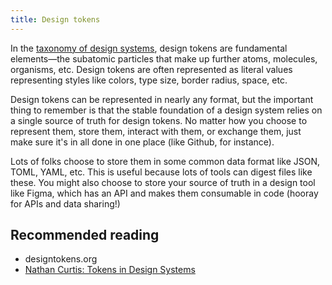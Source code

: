 ```yaml
---
title: Design tokens
---
```


In the [taxonomy of design systems](/taxonomy), design tokens are fundamental elements—the subatomic particles that make up further atoms, molecules, organisms, etc. Design tokens are often represented as literal values representing styles like colors, type size, border radius, space, etc. 

Design tokens can be represented in nearly any format, but the important thing to remember is that the stable foundation of a design system relies on a single source of truth for design tokens. No matter how you choose to represent them, store them, interact with them, or exchange them, just make sure it's in all done in one place (like Github, for instance).

Lots of folks choose to store them in some common data format like JSON, TOML, YAML, etc. This is useful because lots of tools can digest files like these. You might also choose to store your source of truth in a design tool like Figma, which has an API and makes them consumable in code (hooray for APIs and data sharing!)

## Recommended reading 

- designtokens.org
- [Nathan Curtis: Tokens in Design Systems](https://medium.com/eightshapes-llc/tokens-in-design-systems-25dd82d58421)